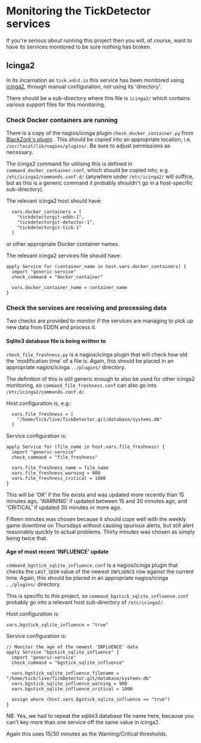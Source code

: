 # Monitoring the TickDetector services

If you're serious about running this project then you will, of course, want
to have its services monitored to be sure nothing has broken.

## Icinga2

In its incarnation as `tick.edcd.io` this service has been monitored using
[icinga2](https://icinga.com/), through manual configuration, not using its
'directory'.

There should be a sub-directory where this file is `icinga2/` which contains
various support files for this monitoring.

### Check Docker containers are running

There is a copy of the nagios/icinga plugin `check_docker_container.py` from
[BlackZork's plugin](https://exchange.icinga.com/BlackZork/check_docker_container)
.  This should be copied into an appropriate location, i.e.
`/usr/local/lib/nagios/plugins/`.  Be sure to adjust permissions as
necessary.

The icinga2 command for utilising this is defined in
`command_docker_container.conf`, which should be copied into, e.g.
`/etc/icinga2/commands.conf.d/` (anywhere under `/etc/icinga2/` will suffice,
but as this is a generic command it probably shouldn't go in a host-specific
sub-directory).

The relevant icinga2 host should have:

```
  vars.docker_containers = [
    "tickdetectorgit-eddn-1",
    "tickdetectorgit-detector-1",
    "tickdetectorgit-tick-1"
  ]
```
or other appropriate Docker container names.

The relevant icinga2 services file should have:

```
apply Service for (container_name in host.vars.docker_containers) {
  import "generic-service"
  check_command = "docker_container"

  vars.docker_container_name = container_name
}
```

### Check the services are receiving and processing data

Two checks are provided to monitor if the services are managing to pick up
new data from EDDN and process it.

#### Sqlite3 database file is being written to

`check_file_freshness.py` is a nagios/icinga plugin that will check how old
the 'modification time' of a file is.  Again, this should be placed in an
appropriate nagios/icinga `../plugins/` directory.

The definition of this is still generic enough to also be used for other
icinga2 monitoring, so `command_file_freshness.conf` can also go into
`/etc/icinga2/commands.conf.d/`.

Host configuration is, e.g.:
```
  vars.file_freshness = [
    "/home/tick/live/TickDetector.git/database/systems.db"
  ]
```

Service configuration is:
```
apply Service for (file_name in host.vars.file_freshness) {
  import "generic-service"
  check_command = "file_freshness"

  vars.file_freshness_name = file_name
  vars.file_freshness_warning = 900
  vars.file_freshness_critical = 1800
}
```
This will be 'OK' if the file exists and was updated more recently than 15
minutes ago, 'WARNING' if updated between 15 and 30 minutes ago, and
'CRITICAL' if updated 30 minutes or more ago.

Fifteen minutes was chosen because it should cope well with the weekly game
downtime on Thursdays without causing spurious alerts, but still alert
reasonably quickly to actual problems.  Thirty minutes was chosen as simply
being twice that.

#### Age of most recent 'INFLUENCE' update

`command_bgstick_sqlite_influence.conf` is a nagios/icinga plugin that
checks the `LAST_SEEN` value of the newest `INFLUENCE` row against the
current time.  Again, this should be placed in an appropriate nagios/icinga
`../plugins/` directory.


  This is specific to this project, so `command_bgstick_sqlite_influence.conf`
probably go into a relevant host sub-directory of `/etc/icinga2/`.

Host configuration is:
```
vars.bgstick_sqlite_influence = "true"
```

Service configuration is:
```
// Monitor the age of the newest 'INFLUENCE' data
apply Service "bgstick_sqlite_influence" {
  import "generic-service"
  check_command = "bgstick_sqlite_influence"

  vars.bgstick_sqlite_influence_filename = "/home/tick/live/TickDetector.git/database/systems.db"
  vars.bgstick_sqlite_influence_warning = 900
  vars.bgstick_sqlite_influence_critical = 1800

  assign where (host.vars.bgstick_sqlite_influence == "true")
}
```
NB: Yes, we had to repeat the sqlite3 database file name here, because you
can't key more than one service off the same value in icinga2.

Again this uses 15/30 minutes as the Warning/Critical thresholds.
